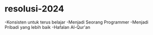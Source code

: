 # resolusi-2024
-Konsisten untuk terus belajar
-Menjadi Seorang Programmer
-Menjadi Pribadi yang lebih baik
-Hafalan Al-Qur'an
